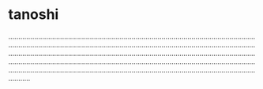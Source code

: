 # tanoshi

.......................................................................................................................................................................................................................................................................................................................................................................................................................................................................................................................................................................................................................................................